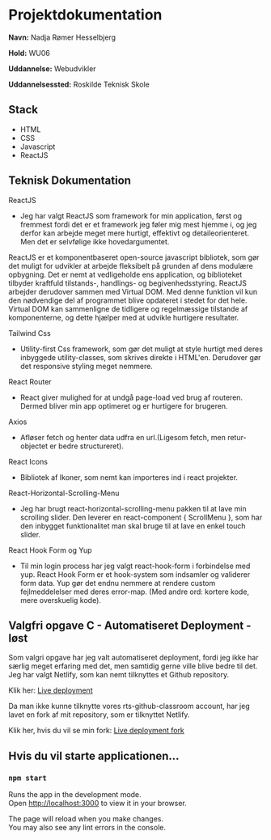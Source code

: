 # Projektdokumentation

**Navn:** Nadja Rømer Hesselbjerg

**Hold:** WU06

**Uddannelse:** Webudvikler

**Uddannelsessted:** Roskilde Teknisk Skole

## Stack

- HTML
- CSS
- Javascript
- ReactJS

## Teknisk Dokumentation

ReactJS

- Jeg har valgt ReactJS som framework for min application, først og fremmest fordi det er et framework jeg føler mig mest hjemme i, og jeg derfor kan arbejde meget mere hurtigt, effektivt og detaileorienteret. Men det er selvfølige ikke hovedargumentet.

ReactJS er et komponentbaseret open-source javascript bibliotek, som gør det muligt for udvikler at arbejde fleksibelt på grunden af dens modulære opbygning. Det er nemt at vedligeholde ens application, og biblioteket tilbyder kraftfuld tilstands-, handlings- og begivenhedsstyring. ReactJS arbejder derudover sammen med Virtual DOM. Med denne funktion vil kun den nødvendige del af programmet blive opdateret i stedet for det hele. Virtual DOM kan sammenligne de tidligere og regelmæssige tilstande af komponenterne, og dette hjælper med at udvikle hurtigere resultater.

Tailwind Css

- Utility-first Css framework, som gør det muligt at style hurtigt med deres inbyggede utility-classes, som skrives direkte i HTML'en. Derudover gør det responsive styling meget nemmere.

React Router

- React giver mulighed for at undgå page-load ved brug af routeren. Dermed bliver min app optimeret og er hurtigere for brugeren.

Axios

- Afløser fetch og henter data udfra en url.(Ligesom fetch, men retur-objectet er bedre structureret).

React Icons

- Bibliotek af Ikoner, som nemt kan importeres ind i react projekter.

React-Horizontal-Scrolling-Menu

- Jeg har brugt react-horizontal-scrolling-menu pakken til at lave min scrolling slider. Den leverer en react-component { ScrollMenu }, som har den inbygget funktionalitet man skal bruge til at lave en enkel touch slider.

React Hook Form og Yup

- Til min login process har jeg valgt react-hook-form i forbindelse med yup. React Hook Form er et hook-system som indsamler og validerer form data. Yup gør det endnu nemmere at rendere custom fejlmeddelelser med deres error-map. (Med andre ord: kortere kode, mere overskuelig kode).

## Valgfri opgave C - Automatiseret Deployment - løst

Som valgri opgave har jeg valt automatiseret deployment, fordi jeg ikke har særlig meget erfaring med det, men samtidig gerne ville blive bedre til det. Jeg har valgt Netlify, som kan nemt tilknyttes et Github repository.

Klik her: [Live deployment](https://trainwithnadja.netlify.app)

Da man ikke kunne tilknytte vores rts-github-classroom account, har jeg lavet en fork af mit repository, som er tilknyttet Netlify.

Klik her, hvis du vil se min fork: [Live deployment fork](https://github.com/Nadjaroemer/trainer-Nadjaroemer)

## Hvis du vil starte applicationen...

### `npm start`

Runs the app in the development mode.\
Open [http://localhost:3000](http://localhost:3000) to view it in your browser.

The page will reload when you make changes.\
You may also see any lint errors in the console.
